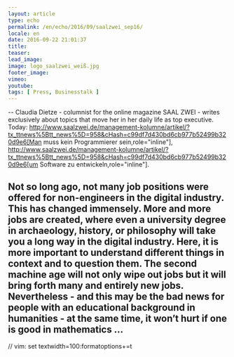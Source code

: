 ```yaml
---
layout: article
type: echo
permalink: /en/echo/2016/09/saalzwei_sep16/
locale: en
date: 2016-09-22 21:01:37
title: 
teaser: 
lead_image:
image: logo_saalzwei_weiß.jpg
footer_image:
vimeo: 
youtube:
tags: [ Press, Businesstalk ]
---
```


--
Claudia Dietze - columnist for the online magazine SAAL ZWEI - writes exclusively about topics that move her in her daily life as top executive.
Today: http://www.saalzwei.de/management-kolumne/artikel/?tx_ttnews%5Btt_news%5D=958&cHash=c99df7d430bd6cb977b52499b320d9e6[Man muss kein Programmierer sein,role="inline"], http://www.saalzwei.de/management-kolumne/artikel/?tx_ttnews%5Btt_news%5D=958&cHash=c99df7d430bd6cb977b52499b320d9e6[um Software zu entwickeln,role="inline"].

Not so long ago, not many job positions were offered for non-engineers in the digital industry. This has changed immensely. More and more jobs are created, where even a university degree in archaeology, history, or philosophy will take you a long way in the digital industry. Here, it is more important to understand different things in context and to question them. The second machine age will not only wipe out jobs but it will bring forth many and entirely new jobs. Nevertheless - and this may be the bad news for people with an educational background in humanities - at the same time, it won’t hurt if one is good in mathematics … 
--

// vim: set textwidth=100:formatoptions+=t
